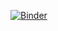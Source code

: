 [![Binder](https://mybinder.org/badge_logo.svg)](https://mybinder.org/v2/gh/zhucongx/OnLatticeMonteCarloTutorial.git/HEAD)